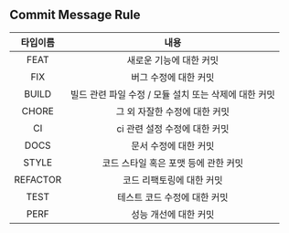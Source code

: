 ## Commit Message Rule

|타입이름|내용|
|:----:|:-----------------:|
|FEAT|새로운 기능에 대한 커밋|
|FIX|버그 수정에 대한 커밋|
|BUILD|빌드 관련 파일 수정 / 모듈 설치 또는 삭제에 대한 커밋|
|CHORE|그 외 자잘한 수정에 대한 커밋|
|CI|ci 관련 설정 수정에 대한 커밋|
|DOCS|문서 수정에 대한 커밋|
|STYLE|코드 스타일 혹은 포맷 등에 관한 커밋|
|REFACTOR|코드 리팩토링에 대한 커밋|
|TEST|테스트 코드 수정에 대한 커밋|
|PERF|성능 개선에 대한 커밋|
